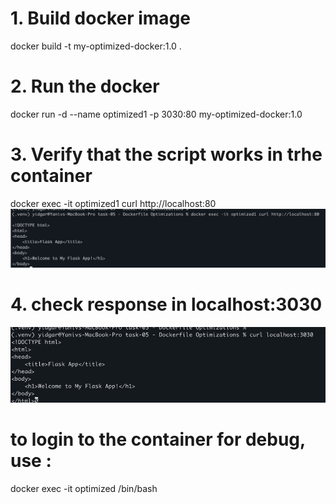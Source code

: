 # 1. Build docker image
docker build -t my-optimized-docker:1.0 .

# 2. Run the docker
docker run -d --name optimized1 -p 3030:80 my-optimized-docker:1.0

# 3. Verify that the script works in trhe container 
docker exec -it optimized1 curl http://localhost:80
![img.png](img.png)

# 4. check response in localhost:3030 
![img_1.png](img_1.png)

# to login to the container for debug, use :
docker exec -it optimized /bin/bash


